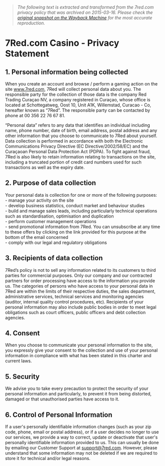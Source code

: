 > *The following text is extracted and transformed from the 7red.com privacy policy that was archived on 2015-03-16. Please check the [original snapshot on the Wayback Machine](https://web.archive.org/web/20150316070519id_/http%3A//www.7red.com/privacy) for the most accurate reproduction.*

# 7Red.com Casino - Privacy Statement

## 1\. Personal information being collected

When you create an account and browse / perform a gaming action on the site www.7red.com, 7Red will collect personal data about you. The responsible party for the collection of those data is the company Red Trading Curaçao NV, a company registered in Curaçao, whose office is located at Schottegatweg, Oost 10, Unit A1K, Willemstad, Curacao - Co, hereafter known as “7Red”. The responsible party can be contacted by phone at 00 356 22 76 67 81.

“Personal data” refers to any data that identifies an individual including name, phone number, date of birth, email address, postal address and any other information that you choose to communicate to 7Red about yourself. Data collection is performed in accordance with both the Electronic Communications Privacy Directive (EC Directive/2002/58/EC) and the Curaçaoan Personal Data Protection Act (PDPA). To fight against fraud, 7Red is also likely to retain information relating to transactions on the site, including a truncated portion of credit card numbers used for such transactions as well as the expiry date.

## 2\. Purpose of data collection

Your personal data is collection for one or more of the following purposes:   
\- manage your activity on the site   
\- develop business statistics, conduct market and behaviour studies   
\- build and manage sales leads, including particularly technical operations such as standardisation, optimisation and duplication   
\- perform customer management operations   
\- send promotional information from 7Red. You can unsubscribe at any time to these offers by clicking on the link provided for this purpose at the bottom of the email concerned   
\- comply with our legal and regulatory obligations

## 3\. Recipients of data collection

7Red’s policy is not to sell any information related to its customers to third parties for commercial purposes. Only our company and our contracted partners for order processing have access to the information you provide us. The categories of persons who have access to your personal data in 7Red are within the limits of their respective duties, the sales department, administrative services, technical services and monitoring agencies (auditor, internal quality control procedures, etc). Recipients of your personal information may also include public bodies in order to meet legal obligations such as court officers, public officers and debt collection agencies.

## 4\. Consent

When you choose to communicate your personal information to the site, you expressly give your consent to the collection and use of your personal information in compliance with what has been stated in this charter and current laws.

## 5\. Security

We advise you to take every precaution to protect the security of your personal information and particularly, to prevent it from being distorted, damaged or that unauthorised parties have access to it.

## 6\. Control of Personal Information

If a user's personally identifiable information changes (such as your zip code, phone, email or postal address), or if a user decides no longer to use our services, we provide a way to correct, update or deactivate that user's personally identifiable information provided to us. This can usually be done by emailing our Customer Support at support@7red.com. However, please understand that some information may not be deleted if we are required to store it for technical and/or legal reasons.
